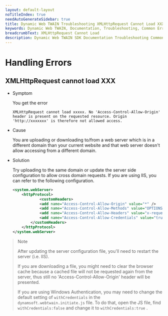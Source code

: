 ```yaml
---
layout: default-layout
noTitleIndex: true
needAutoGenerateSidebar: true
title: Dynamic Web TWAIN Troubleshooting XMLHttpRequest Cannot Load XXX
keywords: Dynamic Web TWAIN, Documentation, Troubleshooting, Common Errors, XMLHttpRequest Cannot Load XXX
breadcrumbText: XMLHttpRequest Cannot Load
description: Dynamic Web TWAIN SDK Documentation Troubleshooting Common Errors XMLHttpRequest Cannot Load XXX
---
```


# Handling Errors

## XMLHttpRequest cannot load XXX

* Symptom

	You get the error

	``` shell
	XMLHttpRequest cannot load xxxxx. No 'Access-Control-Allow-Origin' header is present on the requested resource. Origin 'http://xxxxxxx' is therefore not allowed access.
	```

* Cause

	You are uploading or downloading to/from a web server which is in a different domain than your current website and that web server doesn't allow accessing from a different domain.

* Solution

	Try uploading to the same domain or update the server side configuration to allow cross domain requests. If you are using IIS, you can refer to the following configuration.

	``` xml
	<system.webServer>
	    <httpProtocol>
	            <customHeaders>
	            <add name="Access-Control-Allow-Origin" value="*" />
	            <add name="Access-Control-Allow-Methods" value="OPTIONS, POST, GET, PUT" />
	            <add name="Access-Control-Allow-Headers" value="x-requested-with" />
	            <add name="Access-Control-Allow-Credentials" value="true" />
	        </customHeaders>
	    </httpProtocol>
	</system.webServer>
	```

> Note
>  
> After updating the server configuration file, you'll need to restart the server (i.e. IIS).
>  
> If you are downloading a file, you might need to clear the browser cache because a cached file will not be requested again from the server, thus still no 'Access-Control-Allow-Origin' header will be presented.
>  
> If you are using Windows Authentication, you may need to change the default setting of `withCredentials` in the `dynamsoft.webtwain.initiate.js` file. To do that, open the JS file, find `withCredentials:false` and change it to `withCredentials:true` .